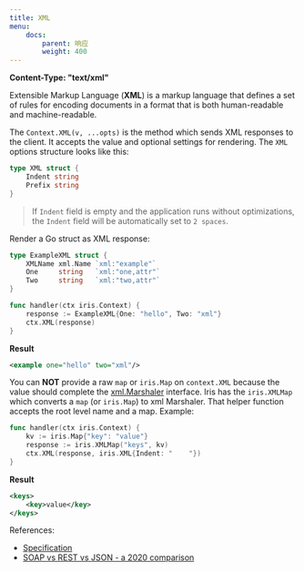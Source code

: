 ```yaml
---
title: XML
menu:
    docs:
        parent: 响应
        weight: 400
---
```


**Content-Type: "text/xml"**

Extensible Markup Language (**XML**) is a markup language that defines a set of rules for encoding documents in a format that is both human-readable and machine-readable.

The `Context.XML(v, ...opts)` is the method which sends XML responses to the client. It accepts the value and optional settings for rendering. The `XML` options structure looks like this:

```go
type XML struct {
	Indent string
	Prefix string
}
```

> If `Indent` field is empty and the application runs without optimizations, the `Indent` field will be automatically set to `2 spaces`.

Render a Go struct as XML response:

```go
type ExampleXML struct {
	XMLName xml.Name `xml:"example"`
	One     string   `xml:"one,attr"`
	Two     string   `xml:"two,attr"`
}

func handler(ctx iris.Context) {
    response := ExampleXML{One: "hello", Two: "xml"}
    ctx.XML(response)
}
```

**Result**

```xml
<example one="hello" two="xml"/>
```

You can **NOT** provide a raw `map` or `iris.Map` on `context.XML` because the value should complete the [xml.Marshaler](https://godoc.org/encoding/xml#Marshaler) interface. Iris has the `iris.XMLMap` which converts a `map` (or `iris.Map`) to xml Marshaler. That helper function accepts the root level name and a map. Example:

```go
func handler(ctx iris.Context) {
    kv := iris.Map{"key": "value"}
    response := iris.XMLMap("keys", kv)
    ctx.XML(response, iris.XML{Indent: "    "})
}
```

**Result**

```xml
<keys>
    <key>value</key>
</keys>
```

References:
- [Specification](https://www.w3.org/TR/REC-xml/)
- [SOAP vs REST vs JSON - a 2020 comparison](https://raygun.com/blog/soap-vs-rest-vs-json/)
